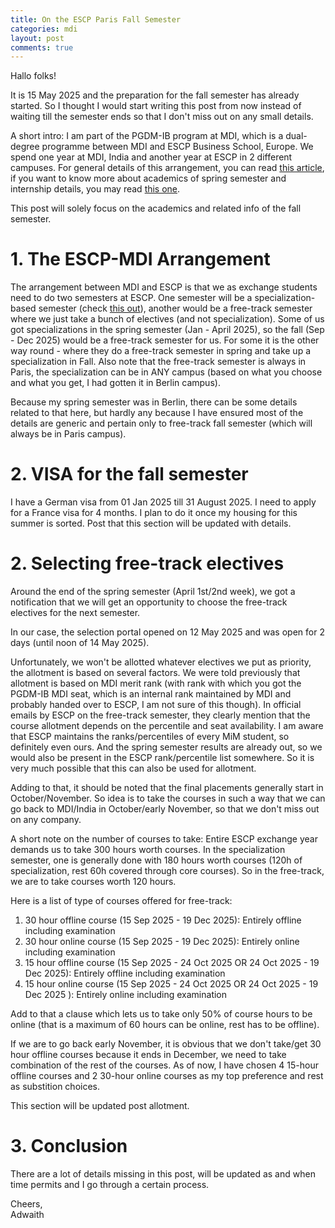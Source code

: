 ```yaml
---
title: On the ESCP Paris Fall Semester
categories: mdi
layout: post
comments: true
---
```


Hallo folks!

It is 15 May 2025 and the preparation for the fall semester has already started. So I thought I would start writing this post from now instead of waiting till the semester ends so that I don't miss out on any small details.

A short intro: I am part of the PGDM-IB program at MDI, which is a dual-degree programme between MDI and ESCP Business School, Europe. We spend one year at MDI, India and another year at ESCP in 2 different campuses. For general details of this arrangement, you can read [this article](/mdi/2025/02/28/on-the-mdi-pgdm-ib-program.html), if you want to know more about academics of spring semester and internship details, you may read [this one](/mdi/2025/03/01/ai-and-big-data-for-biz-innovation.html).

This post will solely focus on the academics and related info of the fall semester.

# 1. The ESCP-MDI Arrangement

The arrangement between MDI and ESCP is that we as exchange students need to do two semesters at ESCP. One semester will be a specialization-based semester (check [this out](/mdi/2025/03/01/ai-and-big-data-for-biz-innovation.html)), another would be a free-track semester where we just take a bunch of electives (and not specialization). Some of us got specializations in the spring semester (Jan - April 2025), so the fall (Sep - Dec 2025) would be a free-track semester for us. For some it is the other way round - where they do a free-track semester in spring and take up a specialization in Fall. Also note that the free-track semester is always in Paris, the specialization can be in ANY campus (based on what you choose and what you get, I had gotten it in Berlin campus).

Because my spring semester was in Berlin, there can be some details related to that here, but hardly any because I have ensured most of the details are generic and pertain only to free-track fall semester (which will always be in Paris campus).

# 2. VISA for the fall semester

I have a German visa from 01 Jan 2025 till 31 August 2025. I need to apply for a France visa for 4 months. I plan to do it once my housing for this summer is sorted. Post that this section will be updated with details.

# 2. Selecting free-track electives

Around the end of the spring semester (April 1st/2nd week), we got a notification that we will get an opportunity to choose the free-track electives for the next semester.

In our case, the selection portal opened on 12 May 2025 and was open for 2 days (until noon of 14 May 2025).

Unfortunately, we won't be allotted whatever electives we put as priority, the allotment is based on several factors. We were told previously that allotment is based on MDI merit rank (with rank with which you got the PGDM-IB MDI seat, which is an internal rank maintained by MDI and probably handed over to ESCP, I am not sure of this though). In official emails by ESCP on the free-track semester, they clearly mention that the course allotment depends on the percentile and seat availability. I am aware that ESCP maintains the ranks/percentiles of every MiM student, so definitely even ours. And the spring semester results are already out, so we would also be present in the ESCP rank/percentile list somewhere. So it is very much possible that this can also be used for allotment.

Adding to that, it should be noted that the final placements generally start in October/November. So idea is to take the courses in such a way that we can go back to MDI/India in October/early November, so that we don't miss out on any company.

A short note on the number of courses to take: Entire ESCP exchange year demands us to take 300 hours worth courses. In the specialization semester, one is generally done with 180 hours worth courses (120h of specialization, rest 60h covered through core courses). So in the free-track, we are to take courses worth 120 hours.

Here is a list of type of courses offered for free-track:

1. 30 hour offline course (15 Sep 2025 - 19 Dec 2025): Entirely offline including examination   
2. 30 hour online course (15 Sep 2025 - 19 Dec 2025): Entirely online including examination    
3. 15 hour offline course (15 Sep 2025 - 24 Oct 2025 OR 24 Oct 2025 - 19 Dec 2025): Entirely offline including examination   
4. 15 hour online course (15 Sep 2025 - 24 Oct 2025 OR 24 Oct 2025 - 19 Dec 2025 ): Entirely online including examination   

Add to that a clause which lets us to take only 50% of course hours to be online (that is a maximum of 60 hours can be online, rest has to be offline).

If we are to go back early November, it is obvious that we don't take/get 30 hour offline courses because it ends in December, we need to take combination of the rest of the courses. As of now, I have chosen 4 15-hour offline courses and 2 30-hour online courses as my top preference and rest as substition choices.

This section will be updated post allotment.

# 3. Conclusion

There are a lot of details missing in this post, will be updated as and when time permits and I go through a certain process.

Cheers,   
Adwaith